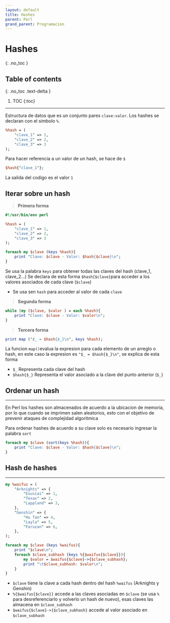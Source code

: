 ```yaml
---
layout: default
title: Hashes
parent: Perl
grand_parent: Programacion
---
```


# Hashes
{: .no_toc }

## Table of contents
{: .no_toc .text-delta }

1. TOC
{:toc}

---

Estructura de datos que es un conjunto pares ```clave:valor```. Los hashes se declaran con el simbolo ```%```.
```perl
%hash = (
	"clave_1" => 1,
	"clave_2" => 2,
	"clave_3" => 3
);
```
Para hacer referencia a un valor de un hash, se hace de ```$```
```perl
$hash{"clave_1"};
```
La salida del codigo es el valor ```1```

## Iterar sobre un hash

> **Primera forma**

```perl
#!/usr/bin/env perl

%hash = (
	"clave_1" => 1,
	"clave_2" => 2,
	"clave_3" => 3
);

foreach my $clave (keys %hash){
	print "Clave: $clave - Valor: $hash{$clave}\n";
}
```
Se usa la palabra ```keys``` para obtener todas las claves del hash (clave_1, clave_2...)
Se declara de esta forma ```$hash{$clave}```para acceder a los valores asociados de cada clave (```$clave```)
- Se usa ```$```en ```hash``` para acceder al valor de cada ```clave```

>**Segunda forma**

```perl
while (my ($clave, $valor ) = each %hash){
	print "Clave: $clave - Valor: $valor\n";
}
```

>**Tercera forma**

```perl
print map ("$_ = $hash{$_}\n", keys %hash);
```
La funcion ```map()```evalua la expresion para cada elemento de un arreglo o hash, en este caso la expresion es ```"$_ = $hash{$_}\n"```, se explica de esta forma
- ```$_``` Representa cada clave del hash
- ```$hash{$_}``` Representa el valor asociado a la clave del punto anterior (```$_```)

## Ordenar un hash
---
En Perl los hashes son almacenados de acuerdo a la ubicacion de memoria, por lo que cuando se imprimen salen aleatorios, esto con el objetivo de prevenir ataques de complejidad algoritmica

Para ordenar hashes de acuerdo a su clave solo es necesario ingresar la palabra ```sort``` 

```perl
foreach my $clave (sort(keys %hash)){
	print "Clave: $clave - Valor: $hash{$clave}\n";
}
```

## Hash de hashes
---
```perl
my %waifus = (
	"Arknights" => {
		"Exusiai" => 1,
		"Texas" => 2,
		"Lappland" => 3,
	},
	"Genshin" => {
		"Hu Tao" => 4,
		"Layla" => 5,
		"Faruzan" => 6,
	},
);  

foreach my $clave (keys %waifus){
	print "$clave\n";
	foreach $clave_subhash (keys %{$waifus{$clave}}){
		my $valor = $waifus{$clave}->{$clave_subhash};
		print "\t$clave_subhash: $valor\n";
	}
}
```
- ```$clave``` tiene la clave a cada hash dentro del hash ```%waifus``` (Arknights y Genshin)
- ```%{$waifus{$clave}}``` accede a las claves asociadas en ```$clave``` (se usa ```%``` para desreferenciarlo y volverlo un hash de nuevo), esas claves las almacena en ```$clave_subhash```
- ```$waifus{$clave}->{$clave_subhash}``` accede al valor asociado en ```$clave_subhash```
